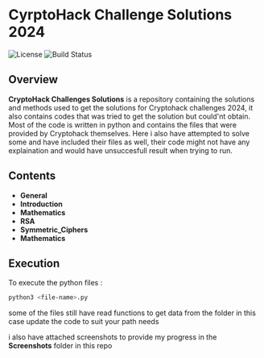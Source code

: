 # CyrptoHack Challenge Solutions 2024

![License](https://img.shields.io/badge/license-MIT-green) ![Build Status](https://img.shields.io/badge/build-passing-brightgreen)

## Overview

**CryptoHack Challenges Solutions** is a repository containing the solutions and methods used to get the solutions for Cryptohack challenges 2024, 
it also contains codes that was tried to get the solution but could'nt obtain. Most of the code is written in python and contains the files that were provided by Cryptohack themselves. 
Here i also have attempted to solve some and have included their files as well, their code might not have any explaination and would have unsuccesfull result when trying to run.

## Contents

- **General** 
- **Introduction**
- **Mathematics** 
- **RSA**
- **Symmetric_Ciphers** 
- **Mathematics** 

## Execution

To execute the python files :

```bash
python3 <file-name>.py
```

some of the files still have read functions to get data from the folder in this case update the code to suit your path needs

i also have attached screenshots to provide my progress in the **Screenshots** folder in this repo
